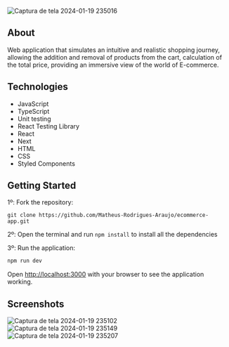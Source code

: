 ![Captura de tela 2024-01-19 235016](https://github.com/Matheus-Rodrigues-Araujo/ecommerce-app/assets/68081476/218249e1-43ca-4dd6-a3c3-7f690128dc69)

## About

Web application that simulates an intuitive and realistic shopping journey, allowing the addition and removal of products from the cart, calculation of the total price, providing an immersive view of the world of E-commerce.

## Technologies
- JavaScript
- TypeScript
- Unit testing
- React Testing Library
- React
- Next
- HTML
- CSS
- Styled Components

## Getting Started

1º: Fork the repository:

```
git clone https://github.com/Matheus-Rodrigues-Araujo/ecommerce-app.git
```

2º: Open the terminal and run `npm install` to install all the dependencies

3º: Run the application:

```bash
npm run dev
```

Open [http://localhost:3000](http://localhost:3000) with your browser to see the application working.

## Screenshots
![Captura de tela 2024-01-19 235102](https://github.com/Matheus-Rodrigues-Araujo/ecommerce-app/assets/68081476/65da06cd-5731-4851-9a6f-7d78f8331772)
![Captura de tela 2024-01-19 235149](https://github.com/Matheus-Rodrigues-Araujo/ecommerce-app/assets/68081476/a00b24ea-e4d2-4e5b-989b-f875b0b3692b)
![Captura de tela 2024-01-19 235207](https://github.com/Matheus-Rodrigues-Araujo/ecommerce-app/assets/68081476/989e7820-74b7-4a39-831b-6715a24c4f2d)
